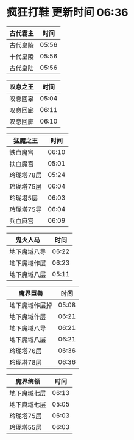 # 疯狂打鞋 更新时间 06:36

| 古代霸主   | 时间    |
|--------|-------|
| 古代皇陵 | 05:56 |
| 十代皇陵 | 05:56 |
| 古代皇陆 | 05:56 |

| 叹息之王   | 时间    |
|--------|-------|
| 叹息回辜 | 05:04 |
| 叹息回廊 | 06:11 |
| 叹息回廓 | 06:10 |

| 猛魔之王   | 时间    |
|--------|-------|
| 铁血魔宫 | 06:10 |
| 扶血魔宫 | 05:01 |
| 玲珑塔78层 | 05:24 |
| 玲珑塔75层 | 06:04 |
| 玲珑塔5层 | 06:03 |
| 玲珑塔75导 | 06:04 |
| 兵血麻宫 | 06:09 |

| 鬼火人马   | 时间    |
|--------|-------|
| 地下魔域八导 | 06:22 |
| 地下魔域作层 | 06:23 |
| 地下魔域八层 | 05:11 |

| 魔界巨兽   | 时间    |
|--------|-------|
| 地下魔域作层掉 | 05:08 |
| 地下魔域作层 | 06:21 |
| 地下魔域八导 | 06:21 |
| 地下魔域八层 | 06:21 |
| 玲珑塔76层 | 06:36 |
| 玲珑塔78层 | 06:36 |

| 魔界统领   | 时间    |
|--------|-------|
| 地下魔域七层 | 06:13 |
| 地下麻域七层 | 05:05 |
| 玲珑塔75层 | 06:03 |
| 玲珑塔55层 | 06:03 |